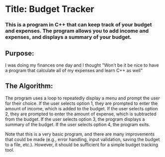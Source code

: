 # Title: Budget Tracker
### This is a program in C++ that can keep track of your budget and expenses. The program allows you to add income and expenses, and displays a summary of your budget.

## Purpose:
I was doing my finances one day and I thought "Won't be it be nice to have a program that calculate all of my expenses and learn C++ as well"

## The Algorithm:
The program uses a loop to repeatedly display a menu and prompt the user for their choice. If the user selects option 1, they are prompted to enter the amount of income, which is added to the budget. If the user selects option 2, they are prompted to enter the amount of expense, which is subtracted from the budget. If the user selects option 3, the program displays a summary of the budget. If the user selects option 4, the program exits.

Note that this is a very basic program, and there are many improvements that could be made (e.g., error handling, input validation, saving the budget to a file, etc.). However, it should be sufficient for a simple budget tracking tool.

